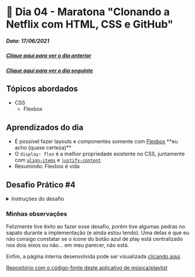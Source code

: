 # 🏁 Dia 04 -  Maratona "Clonando a Netflix com HTML, CSS e GitHub"
##### Data: 17/06/2021

##### [Clique aqui para ver o dia anterior](./day03.md)
##### [Clique aqui para ver o dia seguinte](./day05.md) 

## Tópicos abordados
- CSS
  - Flexbox

## Aprendizados do dia
- É possível fazer layouts e componentes somente com [Flexbox](https://developer.mozilla.org/pt-BR/docs/Learn/CSS/CSS_layout/Flexbox) \*\*eu acho (quase certeza)\*\*  
- O `display: flex` é a melhor propriedade existente no CSS, juntamente com [`align-items`](https://developer.mozilla.org/pt-BR/docs/Web/CSS/align-items) e [`justify-content`](https://developer.mozilla.org/en-US/docs/Web/CSS/justify-content)
- Resumindo: Flexbox é vida

## Desafio Prático #4

<details>
<summary>Instruções do desafio</summary>


### Passo 1

O Primeiro passo é você criar os componentes e inclusive como "**desafio extra**" é o botão de play que fica por cima da imagem na Playlist Cover.

<img src="https://www.notion.so/image/https%3A%2F%2Fs3-us-west-2.amazonaws.com%2Fsecure.notion-static.com%2F93e0b012-37ab-4cd1-9973-d5aab8c5812a%2FScreen_Shot_2021-06-17_at_5.49.58_PM.png?table=block&id=5c2c389d-7b85-41e5-bec8-eb3c9ac3183c&spaceId=438dc476-1641-4f49-b41f-31fdb65996b8&width=3070&userId=3c80e409-2dcb-4846-9a14-b043cc70da31&cache=v2">

### Passo 2

Após criar os componentes, você já pode montar a página interna de uma Playlist:

<img src="https://www.notion.so/image/https%3A%2F%2Fs3-us-west-2.amazonaws.com%2Fsecure.notion-static.com%2F13061926-af2d-4910-9598-0c04e90319b2%2FScreen_Shot_2021-06-17_at_5.22.51_PM.png?table=block&id=9fcd753d-eff2-40f3-bee2-11a6d5b90c34&spaceId=438dc476-1641-4f49-b41f-31fdb65996b8&width=3070&userId=3c80e409-2dcb-4846-9a14-b043cc70da31&cache=v2">

Lembre-se de manter o seu projeto organizado e escalável.
</details>

### Minhas observações

Felizmente tive êxito ao fazer esse desafio, porém tive algumas pedras no sapato durante a implementação (e ainda estou tendo). Uma delas é que eu não consigo constatar se o ícone do botão azul de play está centralizado nos dois eixos ou não... em meu parecer, não está.
   
Enfim, a página interna desenvolvida pode ser visualizada [clicando aqui](https://guilhermeomt.github.io/music-player-app/playlist.html). 

[Repositório com o código-fonte deste aplicativo de música/playlist](https://github.com/guilhermeomt/music-player-app)